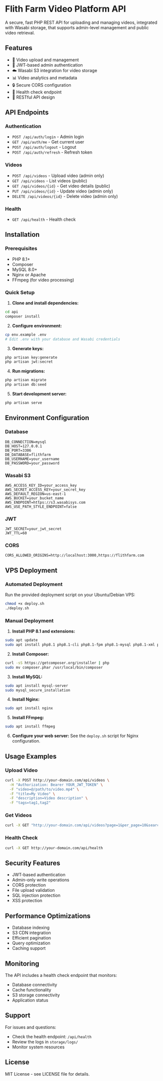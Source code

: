 # Flith Farm Video Platform API

A secure, fast PHP REST API for uploading and managing videos, integrated with Wasabi storage, that supports admin-level management and public video retrieval.

## Features

- 🎥 Video upload and management
- 🔐 JWT-based admin authentication
- ☁️ Wasabi S3 integration for video storage
- 📊 Video analytics and metadata
- 🔒 Secure CORS configuration
- 🏥 Health check endpoint
- 📱 RESTful API design

## API Endpoints

### Authentication
- `POST /api/auth/login` - Admin login
- `GET /api/auth/me` - Get current user
- `POST /api/auth/logout` - Logout
- `POST /api/auth/refresh` - Refresh token

### Videos
- `POST /api/videos` - Upload video (admin only)
- `GET /api/videos` - List videos (public)
- `GET /api/videos/{id}` - Get video details (public)
- `PUT /api/videos/{id}` - Update video (admin only)
- `DELETE /api/videos/{id}` - Delete video (admin only)

### Health
- `GET /api/health` - Health check

## Installation

### Prerequisites
- PHP 8.1+
- Composer
- MySQL 8.0+
- Nginx or Apache
- FFmpeg (for video processing)

### Quick Setup

1. **Clone and install dependencies:**
```bash
cd api
composer install
```

2. **Configure environment:**
```bash
cp env.example .env
# Edit .env with your database and Wasabi credentials
```

3. **Generate keys:**
```bash
php artisan key:generate
php artisan jwt:secret
```

4. **Run migrations:**
```bash
php artisan migrate
php artisan db:seed
```

5. **Start development server:**
```bash
php artisan serve
```

## Environment Configuration

### Database
```env
DB_CONNECTION=mysql
DB_HOST=127.0.0.1
DB_PORT=3306
DB_DATABASE=flithfarm
DB_USERNAME=your_username
DB_PASSWORD=your_password
```

### Wasabi S3
```env
AWS_ACCESS_KEY_ID=your_access_key
AWS_SECRET_ACCESS_KEY=your_secret_key
AWS_DEFAULT_REGION=us-east-1
AWS_BUCKET=your_bucket_name
AWS_ENDPOINT=https://s3.wasabisys.com
AWS_USE_PATH_STYLE_ENDPOINT=false
```

### JWT
```env
JWT_SECRET=your_jwt_secret
JWT_TTL=60
```

### CORS
```env
CORS_ALLOWED_ORIGINS=http://localhost:3000,https://flithfarm.com
```

## VPS Deployment

### Automated Deployment
Run the provided deployment script on your Ubuntu/Debian VPS:

```bash
chmod +x deploy.sh
./deploy.sh
```

### Manual Deployment

1. **Install PHP 8.1 and extensions:**
```bash
sudo apt update
sudo apt install php8.1 php8.1-cli php8.1-fpm php8.1-mysql php8.1-xml php8.1-curl php8.1-mbstring php8.1-zip php8.1-gd php8.1-bcmath php8.1-intl
```

2. **Install Composer:**
```bash
curl -sS https://getcomposer.org/installer | php
sudo mv composer.phar /usr/local/bin/composer
```

3. **Install MySQL:**
```bash
sudo apt install mysql-server
sudo mysql_secure_installation
```

4. **Install Nginx:**
```bash
sudo apt install nginx
```

5. **Install FFmpeg:**
```bash
sudo apt install ffmpeg
```

6. **Configure your web server:**
See the `deploy.sh` script for Nginx configuration.

## Usage Examples

### Upload Video
```bash
curl -X POST http://your-domain.com/api/videos \
  -H "Authorization: Bearer YOUR_JWT_TOKEN" \
  -F "video=@/path/to/video.mp4" \
  -F "title=My Video" \
  -F "description=Video description" \
  -F "tags=tag1,tag2"
```

### Get Videos
```bash
curl -X GET "http://your-domain.com/api/videos?page=1&per_page=10&search=keyword"
```

### Health Check
```bash
curl -X GET http://your-domain.com/api/health
```

## Security Features

- JWT-based authentication
- Admin-only write operations
- CORS protection
- File upload validation
- SQL injection protection
- XSS protection

## Performance Optimizations

- Database indexing
- S3 CDN integration
- Efficient pagination
- Query optimization
- Caching support

## Monitoring

The API includes a health check endpoint that monitors:
- Database connectivity
- Cache functionality
- S3 storage connectivity
- Application status

## Support

For issues and questions:
- Check the health endpoint: `/api/health`
- Review the logs in `storage/logs/`
- Monitor system resources

## License

MIT License - see LICENSE file for details.
